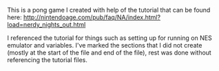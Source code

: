This is a pong game I created with help of the tutorial that can be found here: 
http://nintendoage.com/pub/faq/NA/index.html?load=nerdy_nights_out.html

I referenced the tutorial for things such as setting up for running on NES emulator and variables.
I've marked the sections that I did not create (mostly at the start of the file and end of the file), rest was done without referencing
the tutorial files.

